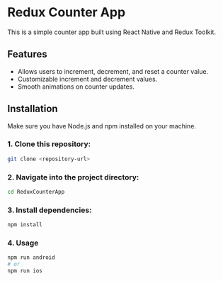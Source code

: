 # Redux Counter App

This is a simple counter app built using React Native and Redux Toolkit.

## Features

- Allows users to increment, decrement, and reset a counter value.
- Customizable increment and decrement values.
- Smooth animations on counter updates.

## Installation

Make sure you have Node.js and npm installed on your machine.

### 1. Clone this repository:

```bash
git clone <repository-url>
```

### 2. Navigate into the project directory:

```bash
cd ReduxCounterApp
```

### 3. Install dependencies:

```bash
npm install
```

### 4. Usage

```bash
npm run android
# or
npm run ios
```



